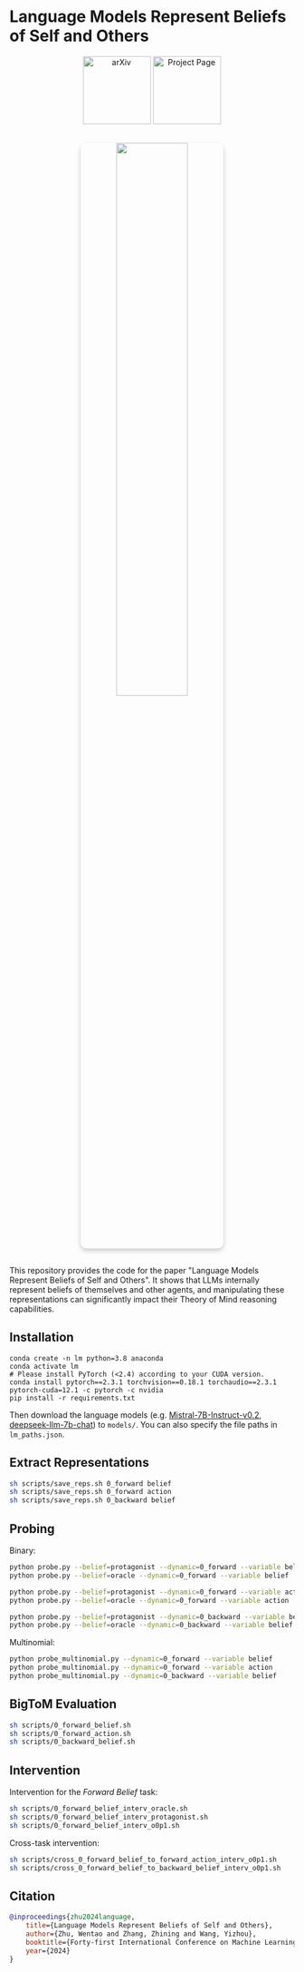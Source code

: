 # Language Models Represent Beliefs of Self and Others

<p align="center">
<a href="https://arxiv.org/pdf/2402.18496.pdf", target="_blank">
<img src="https://walter0807.github.io/RepBelief/assets/buttons_paper.png"alt="arXiv" style="width: 120px;"></a>
<a href="https://walter0807.github.io/RepBelief", target="_blank">
<img src="https://walter0807.github.io/RepBelief/assets/buttons_cursor.png" alt="Project Page" style="width: 120px;"></a>
</p>


<div style="margin: 30px auto; display: block; text-align: center;">
    <p align="center">
      <img src="https://walter0807.github.io/RepBelief/assets/teaser.jpg" 
           style="width: 50%; border-radius: 10px; box-shadow: 0 4px 8px rgba(0, 0, 0, 0.2); display: inline-block;">
    </p>
</div>


This repository provides the code for the paper "Language Models Represent Beliefs of Self and Others". It shows that LLMs internally represent beliefs of themselves and other agents, and manipulating these representations can significantly impact their Theory of Mind reasoning capabilities.


## Installation

```
conda create -n lm python=3.8 anaconda
conda activate lm
# Please install PyTorch (<2.4) according to your CUDA version.
conda install pytorch==2.3.1 torchvision==0.18.1 torchaudio==2.3.1 pytorch-cuda=12.1 -c pytorch -c nvidia
pip install -r requirements.txt
```

Then download the language models (e.g. [Mistral-7B-Instruct-v0.2](https://huggingface.co/mistralai/Mistral-7B-Instruct-v0.2), [deepseek-llm-7b-chat](https://huggingface.co/deepseek-ai/deepseek-llm-7b-chat)) to `models/`. You can also specify the file paths in `lm_paths.json`.



## Extract Representations

```bash
sh scripts/save_reps.sh 0_forward belief
sh scripts/save_reps.sh 0_forward action
sh scripts/save_reps.sh 0_backward belief
```



## Probing

Binary:

```bash
python probe.py --belief=protagonist --dynamic=0_forward --variable belief 
python probe.py --belief=oracle --dynamic=0_forward --variable belief

python probe.py --belief=protagonist --dynamic=0_forward --variable action 
python probe.py --belief=oracle --dynamic=0_forward --variable action

python probe.py --belief=protagonist --dynamic=0_backward --variable belief 
python probe.py --belief=oracle --dynamic=0_backward --variable belief
```



Multinomial:

```bash
python probe_multinomial.py --dynamic=0_forward --variable belief
python probe_multinomial.py --dynamic=0_forward --variable action
python probe_multinomial.py --dynamic=0_backward --variable belief
```



## BigToM Evaluation

```bash
sh scripts/0_forward_belief.sh
sh scripts/0_forward_action.sh
sh scripts/0_backward_belief.sh
```



## Intervention

Intervention for the *Forward Belief* task:

```bash
sh scripts/0_forward_belief_interv_oracle.sh
sh scripts/0_forward_belief_interv_protagonist.sh
sh scripts/0_forward_belief_interv_o0p1.sh
```



Cross-task intervention:

```bash
sh scripts/cross_0_forward_belief_to_forward_action_interv_o0p1.sh
sh scripts/cross_0_forward_belief_to_backward_belief_interv_o0p1.sh
```



## Citation

```bibtex
@inproceedings{zhu2024language,
    title={Language Models Represent Beliefs of Self and Others},
    author={Zhu, Wentao and Zhang, Zhining and Wang, Yizhou},
    booktitle={Forty-first International Conference on Machine Learning},
    year={2024}
}
```
